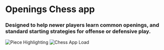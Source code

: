 # Openings Chess app
 
### Designed to help newer players learn common openings, and standard starting strategies for offense or defensive play.

![Piece Highlighting](https://user-images.githubusercontent.com/72235445/212570062-e2a375fc-92fc-46a2-b3bd-0b9bc1a812d8.PNG)
![Chess App Load](https://user-images.githubusercontent.com/72235445/212570063-a8066e0a-2001-4708-a74a-8d89fbce131d.PNG)
